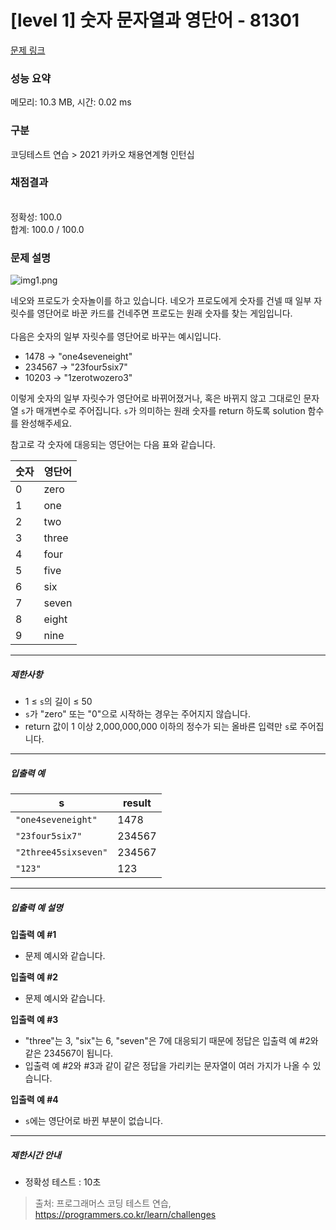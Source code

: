 # [level 1] 숫자 문자열과 영단어 - 81301 

[문제 링크](https://school.programmers.co.kr/learn/courses/30/lessons/81301) 

### 성능 요약

메모리: 10.3 MB, 시간: 0.02 ms

### 구분

코딩테스트 연습 > 2021 카카오 채용연계형 인턴십

### 채점결과

<br/>정확성: 100.0<br/>합계: 100.0 / 100.0

### 문제 설명

<p style="user-select: auto;"><img src="https://grepp-programmers.s3.ap-northeast-2.amazonaws.com/files/production/d31cb063-4025-4412-8cbc-6ac6909cf93e/img1.png" title="" alt="img1.png" style="user-select: auto;"></p>

<p style="user-select: auto;">네오와 프로도가 숫자놀이를 하고 있습니다. 네오가 프로도에게 숫자를 건넬 때 일부 자릿수를 영단어로 바꾼 카드를 건네주면 프로도는 원래 숫자를 찾는 게임입니다.<br style="user-select: auto;"><br style="user-select: auto;">
다음은 숫자의 일부 자릿수를 영단어로 바꾸는 예시입니다.</p>

<ul style="user-select: auto;">
<li style="user-select: auto;">1478 → "one4seveneight"</li>
<li style="user-select: auto;">234567 → "23four5six7"</li>
<li style="user-select: auto;">10203 → "1zerotwozero3"</li>
</ul>

<p style="user-select: auto;">이렇게 숫자의 일부 자릿수가 영단어로 바뀌어졌거나, 혹은 바뀌지 않고 그대로인 문자열 <code style="user-select: auto;">s</code>가 매개변수로 주어집니다. <code style="user-select: auto;">s</code>가 의미하는 원래 숫자를 return 하도록 solution 함수를 완성해주세요.</p>

<p style="user-select: auto;">참고로 각 숫자에 대응되는 영단어는 다음 표와 같습니다.</p>
<table class="table" style="user-select: auto;">
        <thead style="user-select: auto;"><tr style="user-select: auto;">
<th style="user-select: auto;">숫자</th>
<th style="user-select: auto;">영단어</th>
</tr>
</thead>
        <tbody style="user-select: auto;"><tr style="user-select: auto;">
<td style="user-select: auto;">0</td>
<td style="user-select: auto;">zero</td>
</tr>
<tr style="user-select: auto;">
<td style="user-select: auto;">1</td>
<td style="user-select: auto;">one</td>
</tr>
<tr style="user-select: auto;">
<td style="user-select: auto;">2</td>
<td style="user-select: auto;">two</td>
</tr>
<tr style="user-select: auto;">
<td style="user-select: auto;">3</td>
<td style="user-select: auto;">three</td>
</tr>
<tr style="user-select: auto;">
<td style="user-select: auto;">4</td>
<td style="user-select: auto;">four</td>
</tr>
<tr style="user-select: auto;">
<td style="user-select: auto;">5</td>
<td style="user-select: auto;">five</td>
</tr>
<tr style="user-select: auto;">
<td style="user-select: auto;">6</td>
<td style="user-select: auto;">six</td>
</tr>
<tr style="user-select: auto;">
<td style="user-select: auto;">7</td>
<td style="user-select: auto;">seven</td>
</tr>
<tr style="user-select: auto;">
<td style="user-select: auto;">8</td>
<td style="user-select: auto;">eight</td>
</tr>
<tr style="user-select: auto;">
<td style="user-select: auto;">9</td>
<td style="user-select: auto;">nine</td>
</tr>
</tbody>
      </table>
<hr style="user-select: auto;">

<h5 style="user-select: auto;">제한사항</h5>

<ul style="user-select: auto;">
<li style="user-select: auto;">1 ≤ <code style="user-select: auto;">s</code>의 길이 ≤ 50</li>
<li style="user-select: auto;"><code style="user-select: auto;">s</code>가 "zero" 또는 "0"으로 시작하는 경우는 주어지지 않습니다.</li>
<li style="user-select: auto;">return 값이 1 이상 2,000,000,000 이하의 정수가 되는 올바른 입력만 <code style="user-select: auto;">s</code>로 주어집니다.</li>
</ul>

<hr style="user-select: auto;">

<h5 style="user-select: auto;">입출력 예</h5>
<table class="table" style="user-select: auto;">
        <thead style="user-select: auto;"><tr style="user-select: auto;">
<th style="user-select: auto;">s</th>
<th style="user-select: auto;">result</th>
</tr>
</thead>
        <tbody style="user-select: auto;"><tr style="user-select: auto;">
<td style="user-select: auto;"><code style="user-select: auto;">"one4seveneight"</code></td>
<td style="user-select: auto;">1478</td>
</tr>
<tr style="user-select: auto;">
<td style="user-select: auto;"><code style="user-select: auto;">"23four5six7"</code></td>
<td style="user-select: auto;">234567</td>
</tr>
<tr style="user-select: auto;">
<td style="user-select: auto;"><code style="user-select: auto;">"2three45sixseven"</code></td>
<td style="user-select: auto;">234567</td>
</tr>
<tr style="user-select: auto;">
<td style="user-select: auto;"><code style="user-select: auto;">"123"</code></td>
<td style="user-select: auto;">123</td>
</tr>
</tbody>
      </table>
<hr style="user-select: auto;">

<h5 style="user-select: auto;">입출력 예 설명</h5>

<p style="user-select: auto;"><strong style="user-select: auto;">입출력 예 #1</strong></p>

<ul style="user-select: auto;">
<li style="user-select: auto;">문제 예시와 같습니다.</li>
</ul>

<p style="user-select: auto;"><strong style="user-select: auto;">입출력 예 #2</strong></p>

<ul style="user-select: auto;">
<li style="user-select: auto;">문제 예시와 같습니다.</li>
</ul>

<p style="user-select: auto;"><strong style="user-select: auto;">입출력 예 #3</strong></p>

<ul style="user-select: auto;">
<li style="user-select: auto;">"three"는 3, "six"는 6, "seven"은 7에 대응되기 때문에 정답은 입출력 예 #2와 같은 234567이 됩니다.</li>
<li style="user-select: auto;">입출력 예 #2와 #3과 같이 같은 정답을 가리키는 문자열이 여러 가지가 나올 수 있습니다.</li>
</ul>

<p style="user-select: auto;"><strong style="user-select: auto;">입출력 예 #4</strong></p>

<ul style="user-select: auto;">
<li style="user-select: auto;"><code style="user-select: auto;">s</code>에는 영단어로 바뀐 부분이 없습니다.</li>
</ul>

<hr style="user-select: auto;">

<h5 style="user-select: auto;">제한시간 안내</h5>

<ul style="user-select: auto;">
<li style="user-select: auto;">정확성 테스트 : 10초</li>
</ul>


> 출처: 프로그래머스 코딩 테스트 연습, https://programmers.co.kr/learn/challenges